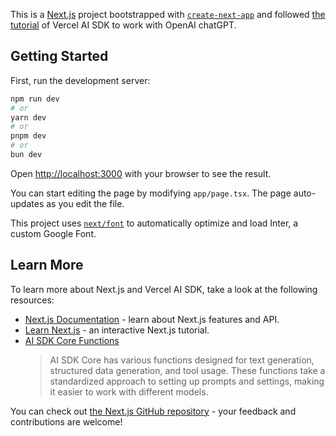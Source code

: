 This is a [Next.js](https://nextjs.org/) project bootstrapped with [`create-next-app`](https://github.com/vercel/next.js/tree/canary/packages/create-next-app) and followed [the tutorial](https://sdk.vercel.ai/docs/introduction) of Vercel AI SDK to work with OpenAI chatGPT.

## Getting Started

First, run the development server:

```bash
npm run dev
# or
yarn dev
# or
pnpm dev
# or
bun dev
```

Open [http://localhost:3000](http://localhost:3000) with your browser to see the result.

You can start editing the page by modifying `app/page.tsx`. The page auto-updates as you edit the file.

This project uses [`next/font`](https://nextjs.org/docs/basic-features/font-optimization) to automatically optimize and load Inter, a custom Google Font.

## Learn More

To learn more about Next.js and Vercel AI SDK, take a look at the following resources:

- [Next.js Documentation](https://nextjs.org/docs) - learn about Next.js features and API.
- [Learn Next.js](https://nextjs.org/learn) - an interactive Next.js tutorial.
- [AI SDK Core Functions](https://sdk.vercel.ai/docs/ai-sdk-core)
    > AI SDK Core has various functions designed for text generation, structured data generation, and tool usage. These functions take a standardized approach to setting up prompts and settings, making it easier to work with different models.

You can check out [the Next.js GitHub repository](https://github.com/vercel/next.js/) - your feedback and contributions are welcome!
